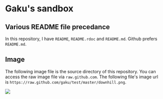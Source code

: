 # Gaku's sandbox

## Various README file precedance

In this repository, I have `README`, `README.rdoc` and `README.md`.  Github prefers `README.md`.

## Image

The following image file is the source directory of this repository.  You can access the raw image file via `raw.github.com`.  The following file's image url is `https://raw.github.com/gaku/test/master/downhill.png`.

<img src="https://raw.github.com/gaku/test/master/downhill.png">



